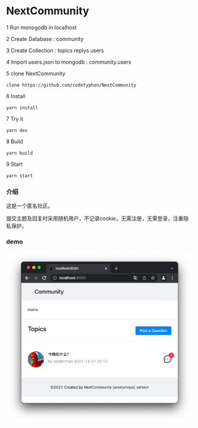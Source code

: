 # NextCommunity

1 Run monogodb in localhost

2 Create Database : community

3 Create Collection : topics replys users 

4 Import users.json to mongodb : community.users

5 clone NextCommunity

```
clone https://github.com/codetyphon/NextCommunity
```

6 Install

```
yarn install
```

7 Try it 

```
yarn dev
```

8 Build
```
yarn build
```

9 Start
```
yarn start
```

### 介绍

这是一个匿名社区。

提交主题及回复时采用随机用户，不记录cookie，无需注册，无需登录，注重隐私保护。

### demo

![](./demo.png)